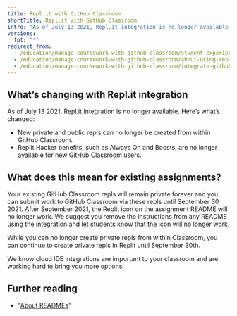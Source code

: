```yaml
---
title: Repl.it with GitHub Classroom
shortTitle: Repl.it with GitHub Classroom
intro: "As of July 13 2021, Repl.it integration is no longer available in {% data variables.product.prodname_classroom %}."
versions:
  fpt: "*"
redirect_from:
  - /education/manage-coursework-with-github-classroom/student-experience-replit
  - /education/manage-coursework-with-github-classroom/about-using-replit-with-github-classroom
  - /education/manage-coursework-with-github-classroom/integrate-github-classroom-with-an-ide/about-using-replit-with-github-classroom
---
```


## What’s changing with Repl.it integration

As of July 13 2021, Repl.it integration is no longer available. Here’s what’s changed:

- New private and public repls can no longer be created from within GitHub Classroom.
- Replit Hacker benefits, such as Always On and Boosts, are no longer available for new GitHub Classroom users.

## What does this mean for existing assignments?

Your existing GitHub Classroom repls will remain private forever and you can submit work to GitHub Classroom via these repls until September 30 2021. After September 2021, the Replit icon on the assignment README will no longer work. We suggest you remove the instructions from any README using the integration and let students know that the icon will no longer work.

While you can no longer create private repls from within Classroom, you can continue to create private repls in Replit until September 30th.

We know cloud IDE integrations are important to your classroom and are working hard to bring you more options.

## Further reading

- "[About READMEs](/github/creating-cloning-and-archiving-repositories/about-readmes)"
